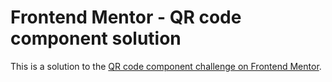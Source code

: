 # Frontend Mentor - QR code component solution

This is a solution to the [QR code component challenge on Frontend Mentor](https://www.frontendmentor.io/challenges/qr-code-component-iux_sIO_H).

<img alt="" src="https://github.com/gabrielmorandi/exerciseFrontend/tree/main/FrontendMentor/QR%20code%20component/images/desktop-preview.jpg" />
